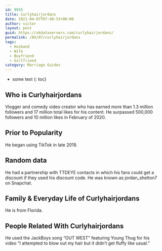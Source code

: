 ```yaml
---
id: 9955
title: Curlyhairjordans
date: 2021-04-07T07:40:53+00:00
author: victor
layout: post
guid: https://ukdataservers.com/curlyhairjordans/
permalink: /04/07/curlyhairjordans
tags:
  - Husband
  - Wife
  - Boyfriend
  - Girlfriend
category: Marriage Guides
---
```


* some text
{: toc}


## Who is Curlyhairjordans



Vlogger and comedy video creator who has earned more than 1.3 million followers and 17 million total likes for his content. He surpassed 500,000 followers and 10 million likes in February of 2020.

                
                
                
## Prior to Popularity



He began using TikTok in late 2019.

                
                
                
## Random data



He had a partnership with TTDEYE contacts in which his fans could get a discount if they used his discount code. He was known as jordan_shelton7 on Snapchat.

                
                
                
## Family & Everyday Life of Curlyhairjordans



He is from Florida. 

                
                
                
## People Related With Curlyhairjordans



He used the JackBoys song &#8220;OUT WEST&#8221; featuring Young Thug for his video &#8220;I attempted to blow out my hair but it didn&#8217;t get fluffy like usual.&#8221;

                
              
            
          
          
          